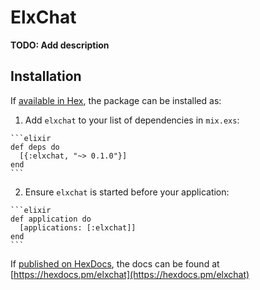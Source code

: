 # ElxChat

**TODO: Add description**

## Installation

If [available in Hex](https://hex.pm/docs/publish), the package can be installed as:

  1. Add `elxchat` to your list of dependencies in `mix.exs`:

    ```elixir
    def deps do
      [{:elxchat, "~> 0.1.0"}]
    end
    ```

  2. Ensure `elxchat` is started before your application:

    ```elixir
    def application do
      [applications: [:elxchat]]
    end
    ```

If [published on HexDocs](https://hex.pm/docs/tasks#hex_docs), the docs can
be found at [https://hexdocs.pm/elxchat](https://hexdocs.pm/elxchat)

